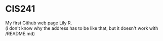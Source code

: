 # CIS241
My first Github web page
Lily R.
<br>
(i don't know why the address has to be like that, but it doesn't work with /README.md)

